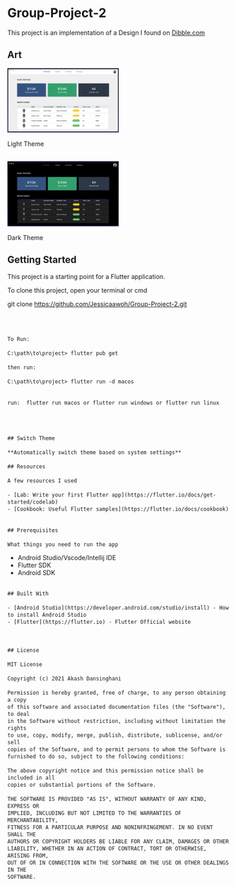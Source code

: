 # Group-Project-2


This project is an implementation of a Design I found on [Dibble.com](https://dribbble.com/shots/6631565-Flashmall-Vendor)

## Art


<img src="https://raw.githubusercontent.com/RegNex/InventoryDesktopFlutterApp/master/screenshot/art_1.png" width="50%"  height="50%"/>
<p>Light Theme</p>
<br>
<img src="https://raw.githubusercontent.com/RegNex/InventoryDesktopFlutterApp/master/screenshot/art_2.png" width="50%"  height="50%"/>
<p>Dark Theme</p>

## Getting Started

This project is a starting point for a Flutter application.

To clone this project,
open your terminal or cmd


git clone https://github.com/Jessicaawoh/Group-Project-2.git
```



To Run:

C:\path\to\project> flutter pub get

then run:

C:\path\to\project> flutter run -d macos


run:  flutter run macos or flutter run windows or flutter run linux




## Switch Theme

**Automatically switch theme based on system settings**

## Resources

A few resources I used

- [Lab: Write your first Flutter app](https://flutter.io/docs/get-started/codelab)
- [Cookbook: Useful Flutter samples](https://flutter.io/docs/cookbook)


## Prerequisites

What things you need to run the app

```
* Android Studio/Vscode/Intellij IDE
* Flutter SDK
* Android SDK
```

## Built With

- [Android Studio](https://developer.android.com/studio/install) - How to install Android Studio
- [Flutter](https://flutter.io) - Flutter Official website



## License

MIT License

Copyright (c) 2021 Akash Dansinghani

Permission is hereby granted, free of charge, to any person obtaining a copy
of this software and associated documentation files (the "Software"), to deal
in the Software without restriction, including without limitation the rights
to use, copy, modify, merge, publish, distribute, sublicense, and/or sell
copies of the Software, and to permit persons to whom the Software is
furnished to do so, subject to the following conditions:

The above copyright notice and this permission notice shall be included in all
copies or substantial portions of the Software.

THE SOFTWARE IS PROVIDED "AS IS", WITHOUT WARRANTY OF ANY KIND, EXPRESS OR
IMPLIED, INCLUDING BUT NOT LIMITED TO THE WARRANTIES OF MERCHANTABILITY,
FITNESS FOR A PARTICULAR PURPOSE AND NONINFRINGEMENT. IN NO EVENT SHALL THE
AUTHORS OR COPYRIGHT HOLDERS BE LIABLE FOR ANY CLAIM, DAMAGES OR OTHER
LIABILITY, WHETHER IN AN ACTION OF CONTRACT, TORT OR OTHERWISE, ARISING FROM,
OUT OF OR IN CONNECTION WITH THE SOFTWARE OR THE USE OR OTHER DEALINGS IN THE
SOFTWARE.


